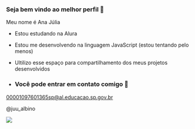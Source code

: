 ### Seja bem vindo ao melhor perfil 💋

Meu nome é Ana Júlia

- Estou estudando na Alura
- Estou me desenvolvendo na linguagem JavaScript (estou tentando pelo menos)
- Ultilizo esse espaço para compartilhamento dos meus projetos desenvolvidos

- ### Você pode entrar em contato comigo 💌

 00001097601365sp@al.educacao.sp.gov.br

   @juu_albino

![](https://media1.tenor.com/m/IX0RHexAXBwAAAAC/regina-kiss.gif)
 
  
